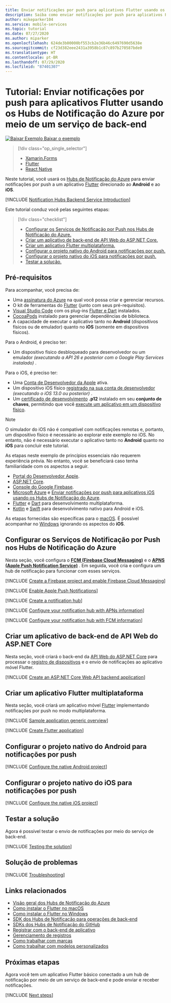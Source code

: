 ```yaml
---
title: Enviar notificações por push para aplicativos Flutter usando os Hubs de Notificação do Azure por meio de um serviço de back-end | Microsoft Docs
description: Saiba como enviar notificações por push para aplicativos Flutter que usam os Hubs de Notificação do Azure por meio de um serviço de back-end.
author: mikeparker104
ms.service: mobile-services
ms.topic: tutorial
ms.date: 07/27/2020
ms.author: miparker
ms.openlocfilehash: 624de3b00000bf553cb2e36b46c6497690d5638e
ms.sourcegitcommit: cf23d382eee2431a3958b1c87c897b270587bde0
ms.translationtype: HT
ms.contentlocale: pt-BR
ms.lasthandoff: 07/29/2020
ms.locfileid: "87401307"
---
```

# <a name="tutorial-send-push-notifications-to-flutter-apps-using-azure-notification-hubs-via-a-backend-service"></a>Tutorial: Enviar notificações por push para aplicativos Flutter usando os Hubs de Notificação do Azure por meio de um serviço de back-end  

[![Baixar Exemplo](media/download.png) Baixar o exemplo](https://github.com/xamcat/mobcat-samples/tree/master/notification_hub_backend_service)  

> [!div class="op_single_selector"]
>
> * [Xamarin.Forms](notification-hubs-backend-service-xamarin-forms.md)
> * [Flutter](notification-hubs-backend-service-flutter.md)
> * [React Native](notification-hubs-backend-service-react-native.md)

Neste tutorial, você usará os [Hubs de Notificação do Azure](https://docs.microsoft.com/azure/notification-hubs/notification-hubs-push-notification-overview) para enviar notificações por push a um aplicativo [Flutter](https://flutter.dev) direcionado ao **Android** e ao **iOS**.  

[!INCLUDE [Notification Hubs Backend Service Introduction](includes/notification-hubs-backend-service-introduction.md)]

Este tutorial conduz você pelas seguintes etapas:

> [!div class="checklist"]
>
> * [Configurar os Serviços de Notificação por Push nos Hubs de Notificação do Azure.](#set-up-push-notification-services-and-azure-notification-hub)
> * [Criar um aplicativo de back-end de API Web do ASP.NET Core.](#create-an-aspnet-core-web-api-backend-application)
> * [Criar um aplicativo Flutter multiplataforma.](#create-a-cross-platform-flutter-application)
> * [Configurar o projeto nativo do Android para notificações por push.](#configure-the-native-android-project-for-push-notifications)
> * [Configurar o projeto nativo do iOS para notificações por push.](#configure-the-native-ios-project-for-push-notifications)
> * [Testar a solução.](#test-the-solution)

## <a name="prerequisites"></a>Pré-requisitos

Para acompanhar, você precisa de:

* Uma [assinatura do Azure](https://portal.azure.com) na qual você possa criar e gerenciar recursos.
* O kit de ferramentas do [Flutter](https://flutter.dev/docs/get-started/install) (junto com seus pré-requisitos).
* [Visual Studio Code](https://code.visualstudio.com) com os plug-ins [Flutter e Dart](https://flutter.dev/docs/get-started/editor?tab=vscode) instalados.
* [CocoaPods](https://guides.cocoapods.org/using/getting-started.html#installation) instalado para gerenciar dependências de biblioteca.
* A capacidade de executar o aplicativo tanto no **Android** (dispositivos físicos ou de emulador) quanto no **iOS** (somente em dispositivos físicos).

Para o Android, é preciso ter:

* Um dispositivo físico desbloqueado para desenvolvedor ou um emulador *(executando a API 26 e posterior com o Google Play Services instalado)* .

Para o iOS, é preciso ter:

* Uma [Conta de Desenvolvedor da Apple](https://developer.apple.com) ativa.
* Um dispositivo iOS físico [registrado na sua conta de desenvolvedor](https://help.apple.com/developer-account/#/dev40df0d9fa) *(executando o iOS 13.0 ou posterior)* .
* Um [certificado de desenvolvimento](https://help.apple.com/developer-account/#/dev04fd06d56) **.p12** instalado em seu **conjunto de chaves**, permitindo que você [execute um aplicativo em um dispositivo físico](https://help.apple.com/xcode/mac/current/#/dev5a825a1ca).

> [!NOTE]
> O simulador do iOS não é compatível com notificações remotas e, portanto, um dispositivo físico é necessário ao explorar este exemplo no iOS. No entanto, não é necessário executar o aplicativo tanto no **Android** quanto no **iOS** para concluir este tutorial.

As etapas neste exemplo de princípios essenciais não requerem experiência prévia. No entanto, você se beneficiará caso tenha familiaridade com os aspectos a seguir.

* [Portal do Desenvolvedor Apple](https://developer.apple.com).
* [ASP.NET Core](https://docs.microsoft.com/aspnet/core/introduction-to-aspnet-core?view=aspnetcore-3.1).
* [Console do Google Firebase](https://console.firebase.google.com/u/0/).
* [Microsoft Azure](https://portal.azure.com) e [Enviar notificações por push para aplicativos iOS usando os Hubs de Notificação do Azure](/azure/notification-hubs/ios-sdk-get-started.md).
* [Flutter](https://flutter.dev) e [Dart](https://dart.dev) para desenvolvimento multiplataforma.
* [Kotlin](https://kotlinlang.org) e [Swift](https://developer.apple.com/swift) para desenvolvimento nativo para Android e iOS.

As etapas fornecidas são específicas para o [macOS](https://developer.apple.com/macos). É possível acompanhar no [Windows](https://www.microsoft.com/windows) ignorando os aspectos do **iOS**.

## <a name="set-up-push-notification-services-and-azure-notification-hub"></a>Configurar os Serviços de Notificação por Push nos Hubs de Notificação do Azure

Nesta seção, você configura o **[FCM (Firebase Cloud Messaging)](https://firebase.google.com/docs/cloud-messaging)** e o **[APNS (Apple Push Notification Service)](https://developer.apple.com/library/archive/documentation/NetworkingInternet/Conceptual/RemoteNotificationsPG/APNSOverview.html)** . Em seguida, você cria e configura um hub de notificação para funcionar com esses serviços.

[!INCLUDE [Create a Firebase project and enable Firebase Cloud Messaging](includes/notification-hubs-common-enable-firebase-cloud-messaging.md)]

[!INCLUDE [Enable Apple Push Notifications](includes/notification-hubs-common-enable-apple-push-notifications.md)]

[!INCLUDE [Create a notification hub](includes/notification-hubs-common-create-notification-hub.md)]

[!INCLUDE [Configure your notification hub with APNs information](includes/notification-hubs-common-configure-with-apns-information.md)]

[!INCLUDE [Configure your notification hub with FCM information](includes/notification-hubs-common-configure-with-fcm-information.md)]

## <a name="create-an-aspnet-core-web-api-backend-application"></a>Criar um aplicativo de back-end de API Web do ASP.NET Core

Nesta seção, você criará o back-end da [API Web do ASP.NET Core](https://dotnet.microsoft.com/apps/aspnet/apis) para processar o [registro de dispositivos](https://docs.microsoft.com/azure/notification-hubs/notification-hubs-push-notification-registration-management#what-is-device-registration) e o envio de notificações ao aplicativo móvel Flutter.

[!INCLUDE [Create an ASP.NET Core Web API backend application](includes/notification-hubs-backend-service-web-api.md)]

## <a name="create-a-cross-platform-flutter-application"></a>Criar um aplicativo Flutter multiplataforma

Nesta seção, você criará um aplicativo móvel [Flutter](https://flutter.dev) implementando notificações por push no modo multiplataforma.

[!INCLUDE [Sample application generic overview](includes/notification-hubs-backend-service-sample-app-overview.md)]

[!INCLUDE [Create Flutter application](includes/notification-hubs-backend-service-sample-app-flutter.md)]

## <a name="configure-the-native-android-project-for-push-notifications"></a>Configurar o projeto nativo do Android para notificações por push

[!INCLUDE [Configure the native Android project](includes/notification-hubs-backend-service-configure-flutter-android.md)]

## <a name="configure-the-native-ios-project-for-push-notifications"></a>Configurar o projeto nativo do iOS para notificações por push

[!INCLUDE [Configure the native iOS project](includes/notification-hubs-backend-service-configure-flutter-ios.md)]

## <a name="test-the-solution"></a>Testar a solução

Agora é possível testar o envio de notificações por meio do serviço de back-end.

[!INCLUDE [Testing the solution](includes/notification-hubs-backend-service-testing.md)]

## <a name="troubleshooting"></a>Solução de problemas

[!INCLUDE [Troubleshooting](includes/notification-hubs-backend-service-troubleshooting.md)]

## <a name="related-links"></a>Links relacionados

* [Visão geral dos Hubs de Notificação do Azure](/azure/notification-hubs/notification-hubs-push-notification-overview.md)
* [Como instalar o Flutter no macOS](https://flutter.dev/docs/get-started/install/macos)
* [Como instalar o Flutter no Windows](https://flutter.dev/docs/get-started/install/windows)
* [SDK dos Hubs de Notificação para operações de back-end](https://www.nuget.org/packages/Microsoft.Azure.NotificationHubs/)
* [SDKs dos Hubs de Notificação do GitHub](https://github.com/Azure/azure-notificationhubs)
* [Registrar com o back-end de aplicativo](/azure/notification-hubs/notification-hubs-ios-aspnet-register-user-from-backend-to-push-notification.md)
* [Gerenciamento de registros](/azure/notification-hubs/notification-hubs-push-notification-registration-management.md)
* [Como trabalhar com marcas](/azure/notification-hubs/notification-hubs-tags-segment-push-message.md)
* [Como trabalhar com modelos personalizados](/azure/notification-hubs/notification-hubs-templates-cross-platform-push-messages.md)

## <a name="next-steps"></a>Próximas etapas

Agora você tem um aplicativo Flutter básico conectado a um hub de notificação por meio de um serviço de back-end e pode enviar e receber notificações.

[!INCLUDE [Next steps](includes/notification-hubs-backend-service-next-steps.md)]
